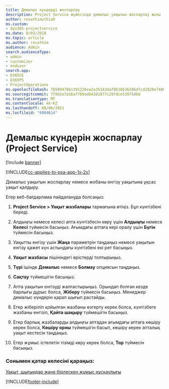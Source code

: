 ```yaml
---
title: Демалыс күндерді жоспарлау
description: Project Service жүйесінде демалыс уақытын жоспарлау жолы
author: revathimuthiah
ms.custom:
- dyn365-projectservice
ms.date: 8/03/2018
ms.topic: article
ms.author: revathim
audience: Admin
search.audienceType:
- admin
- customizer
- enduser
search.app:
- D365CE
- D365PS
- ProjectOperations
ms.openlocfilehash: 76589470b1391226ea2a35143daf0b18b16286dfcd2829e748b0984397cb25ee
ms.sourcegitcommit: 7f8d1e7a16af769adb43d1877c28fdce53975db8
ms.translationtype: MT
ms.contentlocale: kk-KZ
ms.lasthandoff: 08/06/2021
ms.locfileid: "6984614"
---
```

# <a name="schedule-time-off-project-service"></a>Демалыс күндерін жоспарлау (Project Service)

[!include [banner](../includes/psa-now-project-operations.md)]

[!INCLUDE[cc-applies-to-psa-app-1x-2x](../includes/cc-applies-to-psa-app-1x-2x.md)]

Демалыс уақытын жоспарлау немесе жобаны енгізу уақытына ұқсас уақыт қалдыру.  
  
 Егер веб-бағдарлама пайдалануда болсаңыз:  
  
1.  **Project Service > Уақыт жазбалары** тармағына өтіңіз. Бұл күнтізбені береді.  
  
2.  Алдыңғы немесе келесі апта күнтізбесін көру үшін **Алдыңғы** немесе **Келесі** түймесін басыңыз. Ағымдағы аптаға кері оралу үшін **Бүгін** түймесін басыңыз.  
  
3.  Уақытты енгізу үшін **Жаңа** параметрін таңдаңыз немесе уақытын енгізу қажет күн астындағы күнтізбені екі рет басыңыз.  
  
4.  **Уақыт жазбасы** пішініндегі өрістерді толтырыңыз.  
  
5.  **Түрі** ішінде **Демалыс** немесе **Болмау** опциясын таңдаңыз.  
  
6.  **Сақтау** түймешігін басыңыз.  
  
7.  Апта уақытын енгізуді жалғастырыңыз. Орындап болған кезде барлығы дұрыс болса, **Жіберу** түймесін басыңыз. Менеджер демалыс күндерін қарап шығып растайды.  
  
8.  Егер жіберіліп қойылған жазбаны өзгерту керек болса, күнтізбеге жазбаны енгізіп, **Қайта шақыру** түймешігін басыңыз.  
  
9. Егер барлық жазбаларды алдыңғы аптадан ағымдағы аптаға көшіру керек болса, **Көшіру орны** түймешігін басып, көшіру керек апталық уақыт кестесін таңдаңыз.  
  
10. Егер жұмыс істелетін тізімді көру керек болса, **Тор** түймесін басыңыз.  
  
### <a name="see-also"></a>Сонымен қатар келесіні қараңыз:  
 [Уақыт, шығындар және бірлескен жұмыс нұсқаулығы](../psa/time-expense-collaboration-guide.md)


[!INCLUDE[footer-include](../includes/footer-banner.md)]